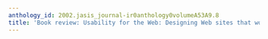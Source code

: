 ```yaml
---
anthology_id: 2002.jasis_journal-ir0anthology0volumeA53A9.8
title: 'Book review: Usability for the Web: Designing Web sites that work'
---
```

